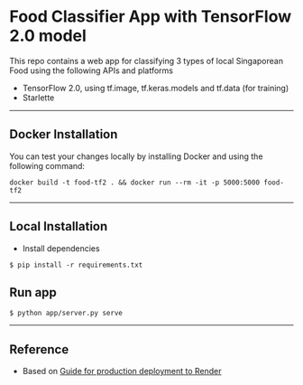 # Food Classifier App with TensorFlow 2.0 model

This repo contains a web app for classifying 3 types of local Singaporean Food using the following APIs and platforms

- TensorFlow 2.0, using tf.image, tf.keras.models and tf.data (for training)
- Starlette

----------
## Docker Installation

You can test your changes locally by installing Docker and using the following command:

```
docker build -t food-tf2 . && docker run --rm -it -p 5000:5000 food-tf2
```

----------
## Local Installation

* Install dependencies
```
$ pip install -r requirements.txt
```

## Run app
```
$ python app/server.py serve
```

----------
## Reference

* Based on [Guide for production deployment to Render](https://course.fast.ai/deployment_render.html)
